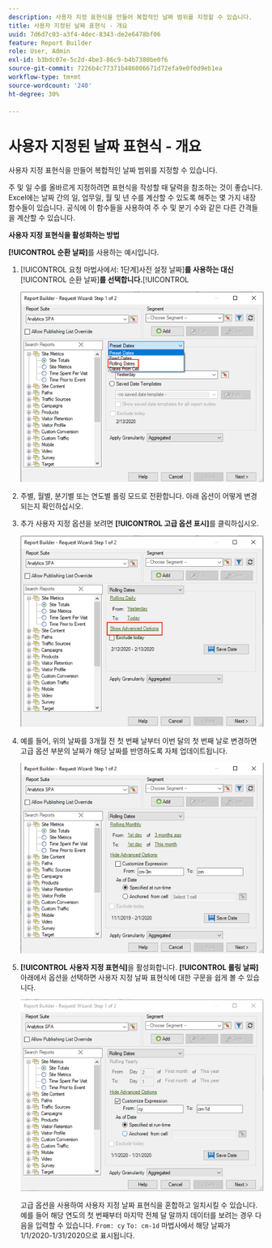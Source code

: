 ```yaml
---
description: 사용자 지정 표현식을 만들어 복합적인 날짜 범위를 지정할 수 있습니다.
title: 사용자 지정된 날짜 표현식 - 개요
uuid: 7d6d7c03-a3f4-4dec-8343-de2e6478bf06
feature: Report Builder
role: User, Admin
exl-id: b3bdc07e-5c2d-4be3-86c9-b4b7380be0f6
source-git-commit: 7226b4c77371b486006671d72efa9e0f0d9eb1ea
workflow-type: tm+mt
source-wordcount: '240'
ht-degree: 30%

---
```


# 사용자 지정된 날짜 표현식 - 개요

사용자 지정 표현식을 만들어 복합적인 날짜 범위를 지정할 수 있습니다.

주 및 일 수를 올바르게 지정하려면 표현식을 작성할 때 달력을 참조하는 것이 좋습니다. Excel에는 날짜 간의 일, 업무일, 월 및 년 수를 계산할 수 있도록 해주는 몇 가지 내장 함수들이 있습니다. 공식에 이 함수들을 사용하여 주 수 및 분기 수와 같은 다른 간격들을 계산할 수 있습니다.

**사용자 지정 표현식을 활성화하는 방법**

**[!UICONTROL 순환 날짜]**&#x200B;를 사용하는 예시입니다.

1. [!UICONTROL 요청 마법사에서: 1단계]사전 설정 날짜&#x200B;]**를 사용하는 대신**[!UICONTROL &#x200B;순환 날짜&#x200B;]**를 선택합니다.**[!UICONTROL 

   ![](assets/rolldates1.png)

1. 주별, 월별, 분기별 또는 연도별 롤링 모드로 전환합니다. 아래 옵션이 어떻게 변경되는지 확인하십시오.
1. 추가 사용자 지정 옵션을 보려면 **[!UICONTROL 고급 옵션 표시]**&#x200B;를 클릭하십시오.

   ![](assets/rolldates2.png)

1. 예를 들어, 위의 날짜를 3개월 전 첫 번째 날부터 이번 달의 첫 번째 날로 변경하면 고급 옵션 부분의 날짜가 해당 날짜를 반영하도록 자체 업데이트됩니다.

   ![](assets/rolldatesfor3.png)

1. **[!UICONTROL 사용자 지정 표현식]**&#x200B;을 활성화합니다. **[!UICONTROL 롤링 날짜]** 아래에서 옵션을 선택하면 사용자 지정 날짜 표현식에 대한 구문을 쉽게 볼 수 있습니다.

   ![](assets/rolldatesfor5.png)

   고급 옵션을 사용하여 사용자 지정 날짜 표현식을 혼합하고 일치시킬 수 있습니다. 예를 들어 해당 연도의 첫 번째부터 마지막 전체 달 말까지 데이터를 보려는 경우 다음을 입력할 수 있습니다. `From: cy` `To: cm-1d` 마법사에서 해당 날짜가 1/1/2020-1/31/2020으로 표시됩니다.
